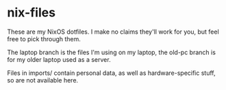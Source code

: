 # nix-files
These are my NixOS dotfiles. I make no claims they'll work for you, but feel free to pick through them.

The laptop branch is the files I'm using on my laptop, the old-pc branch is for my older laptop used as a server.

Files in imports/ contain personal data, as well as hardware-specific stuff, so are not available here.
